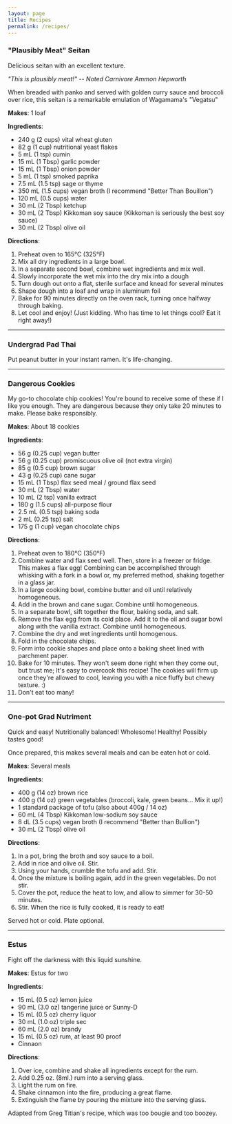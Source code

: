 ```yaml
---
layout: page
title: Recipes
permalink: /recipes/
---
```


### "Plausibly Meat" Seitan

Delicious seitan with an excellent texture.

_"This is plausibly meat!" -- Noted Carnivore Ammon Hepworth_

When breaded with panko and served with golden curry sauce and broccoli over rice, this seitan is a remarkable emulation of Wagamama's "Vegatsu"

**Makes**: 1 loaf

**Ingredients**:
* 240 g (2 cups) vital wheat gluten
* 82 g (1 cup) nutritional yeast flakes
* 5 mL (1 tsp) cumin
* 15 mL (1 Tbsp) garlic powder
* 15 mL (1 Tbsp) onion powder
* 5 mL (1 tsp) smoked paprika
* 7.5 mL (1.5 tsp) sage or thyme
* 350 mL (1.5 cups) vegan broth (I recommend "Better Than Bouillon")
* 120 mL (0.5 cups) water
* 30 mL (2 Tbsp) ketchup
* 30 mL (2 Tbsp) Kikkoman soy sauce (Kikkoman is seriously the best soy sauce) 
* 30 mL (2 Tbsp) olive oil

**Directions**:
1. Preheat oven to 165°C (325°F)
2. Mix all dry ingredients in a large bowl.  
3. In a separate second bowl, combine wet ingredients and mix well.  
4. Slowly incorporate the wet mix into the dry mix into a dough  
5. Turn dough out onto a flat, sterile surface and knead for several minutes  
6. Shape dough into a loaf and wrap in aluminum foil  
7. Bake for 90 minutes directly on the oven rack, turning once halfway through baking.  
8. Let cool and enjoy! (Just kidding. Who has time to let things cool? Eat it right away!)  

---

### Undergrad Pad Thai

Put peanut butter in your instant ramen. It's life-changing.

---

### Dangerous Cookies

My go-to chocolate chip cookies! You're bound to receive some of these if I like you enough. They are dangerous because they only take 20 minutes to make. Please bake responsibly.

**Makes**: About 18 cookies

**Ingredients**:

* 56 g (0.25 cup) vegan butter
* 56 g (0.25 cup) promiscuous olive oil (not extra virgin)
* 85 g (0.5 cup) brown sugar
* 43 g (0.25 cup) cane sugar
* 15 mL (1 Tbsp) flax seed meal / ground flax seed
* 30 mL (2 Tbsp) water
* 10 mL (2 tsp) vanilla extract
* 180 g (1.5 cups) all-purpose flour
* 2.5 mL (0.5 tsp) baking soda
* 2 mL (0.25 tsp) salt
* 175 g (1 cup) vegan chocolate chips

**Directions**:
1. Preheat oven to 180°C (350°F)
2. Combine water and flax seed well. Then, store in a freezer or fridge. This makes a flax egg! Combining can be accomplished through whisking with a fork in a bowl or, my preferred method, shaking together in a glass jar. 
3. In a large cooking bowl, combine butter and oil until relatively homogeneous.
4. Add in the brown and cane sugar. Combine until homogeneous.
5. In a separate bowl, sift together the flour, baking soda, and salt.
6. Remove the flax egg from its cold place. Add it to the oil and sugar bowl along with the vanilla extract. Combine until homogeneous. 
7. Combine the dry and wet ingredients until homogenous. 
8. Fold in the chocolate chips.
9. Form into cookie shapes and place onto a baking sheet lined with parchment paper.
10. Bake for 10 minutes. They won't seem done right when they come out, but trust me; It's easy to overcook this recipe! The cookies will firm up once they're allowed to cool, leaving you with a nice fluffy but chewy texture. :) 
11. Don't eat too many!


---

### One-pot Grad Nutriment

Quick and easy! Nutritionally balanced! Wholesome! Healthy! Possibly tastes good!

Once prepared, this makes several meals and can be eaten hot or cold. 

**Makes**: Several meals

**Ingredients**: 

* 400 g (14 oz) brown rice
* 400 g (14 oz) green vegetables (broccoli, kale, green beans... Mix it up!)
* 1 standard package of tofu (also about 400g / 14 oz)
* 60 mL (4 Tbsp) Kikkoman low-sodium soy sauce
* 8 dL (3.5 cups) vegan broth (I recommend "Better than Bullion")
* 30 mL (2 Tbsp) olive oil

**Directions**:

1. In a pot, bring the broth and soy sauce to a boil.
2. Add in rice and olive oil. Stir.
3. Using your hands, crumble the tofu and add. Stir.
4. Once the mixture is boiling again, add in the green vegetables. Do not stir.
5. Cover the pot, reduce the heat to low, and allow to simmer for 30-50 minutes.
6. Stir. When the rice is fully cooked, it is ready to eat!

Served hot or cold. Plate optional. 

---

### Estus

Fight off the darkness with this liquid sunshine. 

**Makes**: Estus for two

**Ingredients**:
* 15 mL (0.5 oz) lemon juice
* 90 mL (3.0 oz) tangerine juice or Sunny-D
* 15 mL (0.5 oz) cherry liquor
* 30 mL (1.0 oz) triple sec
* 60 mL (2.0 oz) brandy
* 15 mL (0.5 oz) rum, at least 90 proof
* Cinnaon


**Directions**:
1. Over ice, combine and shake all ingredients except for the rum.
2. Add 0.25 oz. (8ml.) rum into a serving glass.
3. Light the rum on fire.
4. Shake cinnamon into the fire, producing a great flame.
5. Extinguish the flame by pouring the mixture into the serving glass.

Adapted from Greg Titian's recipe, which was too bougie and too boozey.
